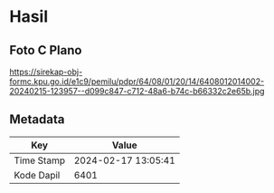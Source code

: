 # Hasil

## Foto C Plano

https://sirekap-obj-formc.kpu.go.id/e1c9/pemilu/pdpr/64/08/01/20/14/6408012014002-20240215-123957--d099c847-c712-48a6-b74c-b66332c2e65b.jpg


## Metadata

| Key        | Value               |
| ---------- | ------------------- |
| Time Stamp | 2024-02-17 13:05:41 |
| Kode Dapil | 6401                |



